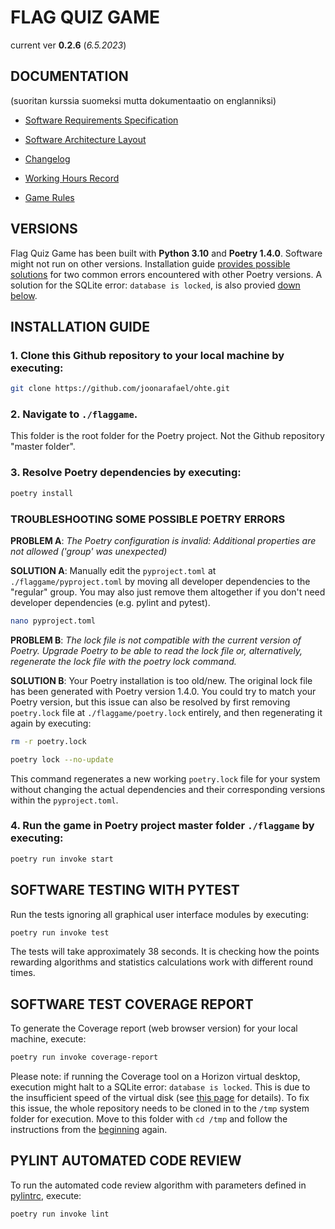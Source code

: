 # FLAG QUIZ GAME

current ver **0.2.6** (*6.5.2023*)

## DOCUMENTATION

(suoritan kurssia suomeksi mutta dokumentaatio on englanniksi)

- [Software Requirements Specification](./documentation/requirements_specification.md)

- [Software Architecture Layout](./documentation/architecture.md)

- [Changelog](./documentation/changelog.md)

- [Working Hours Record](./documentation/working_hours_record.md)

- [Game Rules](./flaggame/src/gamerules.txt)

## VERSIONS

Flag Quiz Game has been built with **Python 3.10** and **Poetry 1.4.0**. Software might not run on other versions. Installation guide [provides possible solutions](./README.md#troubleshooting-some-possible-poetry-errors) for two common errors encountered with other Poetry versions. A solution for the SQLite error: `database is locked`, is also provied [down below](./README.md#software-test-coverage-report).

## INSTALLATION GUIDE

### 1. Clone this Github repository to your local machine by executing:

```bash
git clone https://github.com/joonarafael/ohte.git
```

### 2. Navigate to `./flaggame`.

This folder is the root folder for the Poetry project. Not the Github repository "master folder".

### 3. Resolve Poetry dependencies by executing:

```bash
poetry install
```

### TROUBLESHOOTING SOME POSSIBLE POETRY ERRORS

**PROBLEM A**: *The Poetry configuration is invalid: Additional properties are not allowed ('group' was unexpected)*

**SOLUTION A**: Manually edit the `pyproject.toml` at `./flaggame/pyproject.toml` by moving all developer dependencies to the "regular" group. You may also just remove them altogether if you don't need developer dependencies (e.g. pylint and pytest).

```bash
nano pyproject.toml
```

**PROBLEM B**: *The lock file is not compatible with the current version of Poetry. Upgrade Poetry to be able to read the lock file or, alternatively, regenerate the lock file with the poetry lock command.*

**SOLUTION B**: Your Poetry installation is too old/new. The original lock file has been generated with Poetry version 1.4.0. You could try to match your Poetry version, but this issue can also be resolved by first removing `poetry.lock` file at `./flaggame/poetry.lock` entirely, and then regenerating it again by executing:

```bash
rm -r poetry.lock
```

```bash
poetry lock --no-update
```

This command regenerates a new working `poetry.lock` file for your system without changing the actual dependencies and their corresponding versions within the `pyproject.toml`.

### 4. Run the game in Poetry project master folder `./flaggame` by executing:

```bash
poetry run invoke start
```

## SOFTWARE TESTING WITH PYTEST

Run the tests ignoring all graphical user interface modules by executing:

```bash
poetry run invoke test
```

The tests will take approximately 38 seconds. It is checking how the points rewarding algorithms and statistics calculations work with different round times.

## SOFTWARE TEST COVERAGE REPORT

To generate the Coverage report (web browser version) for your local machine, execute:

```bash
poetry run invoke coverage-report
```

Please note: if running the Coverage tool on a Horizon virtual desktop, execution might halt to a SQLite error: `database is locked`. This is due to the insufficient speed of the virtual disk (see [this page](https://ohjelmistotekniikka-hy.github.io/python/toteutus#sqlite-tietokanta-lukkiutuminen-virtuaality%C3%B6asemalla) for details). To fix this issue, the whole repository needs to be cloned in to the `/tmp` system folder for execution. Move to this folder with `cd /tmp` and follow the instructions from the [beginning](./README.md#installation-guide) again.

## PYLINT AUTOMATED CODE REVIEW

To run the automated code review algorithm with parameters defined in [pylintrc](./flaggame/.pylintrc), execute:

```bash
poetry run invoke lint
```
